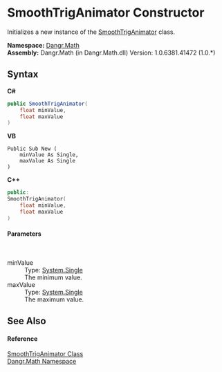 # SmoothTrigAnimator Constructor 
 

Initializes a new instance of the <a href="T_Dangr_Math_SmoothTrigAnimator">SmoothTrigAnimator</a> class.

**Namespace:**&nbsp;<a href="N_Dangr_Math">Dangr.Math</a><br />**Assembly:**&nbsp;Dangr.Math (in Dangr.Math.dll) Version: 1.0.6381.41472 (1.0.*)

## Syntax

**C#**<br />
``` C#
public SmoothTrigAnimator(
	float minValue,
	float maxValue
)
```

**VB**<br />
``` VB
Public Sub New ( 
	minValue As Single,
	maxValue As Single
)
```

**C++**<br />
``` C++
public:
SmoothTrigAnimator(
	float minValue, 
	float maxValue
)
```


#### Parameters
&nbsp;<dl><dt>minValue</dt><dd>Type: <a href="http://msdn2.microsoft.com/en-us/library/3www918f" target="_blank">System.Single</a><br />The minimum value.</dd><dt>maxValue</dt><dd>Type: <a href="http://msdn2.microsoft.com/en-us/library/3www918f" target="_blank">System.Single</a><br />The maximum value.</dd></dl>

## See Also


#### Reference
<a href="T_Dangr_Math_SmoothTrigAnimator">SmoothTrigAnimator Class</a><br /><a href="N_Dangr_Math">Dangr.Math Namespace</a><br />
